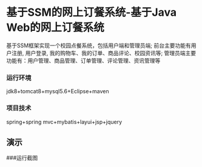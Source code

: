 基于SSM的网上订餐系统-基于Java Web的网上订餐系统
=====


基于SSM框架实现一个校园点餐系统，包括用户端和管理员端; 前台主要功能有用户注册, 用户登录, 我的购物车、我的订单、商品评论、校园资讯等; 管理员端主要功能有：用户管理、商品管理、订单管理、评论管理、资讯管理等

### 运行环境
jdk8+tomcat8+mysql5.6+Eclipse+maven

### 项目技术
spring+spring mvc+mybatis+layui+jsp+jquery

## 演示
###运行截图
